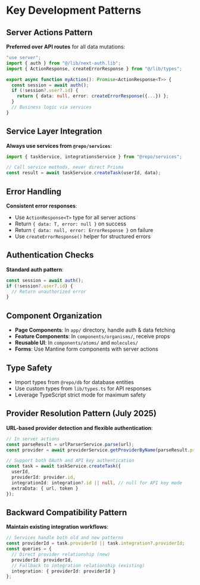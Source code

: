 # Key Development Patterns

## Server Actions Pattern
**Preferred over API routes** for all data mutations:

```typescript
"use server";
import { auth } from "@/lib/next-auth.lib";
import { ActionResponse, createErrorResponse } from "@/lib/types";

export async function myAction(): Promise<ActionResponse<T>> {
  const session = await auth();
  if (!session?.user?.id) {
    return { data: null, error: createErrorResponse({...}) };
  }
  // Business logic via services
}
```

## Service Layer Integration
**Always use services from `@repo/services`**:

```typescript
import { taskService, integrationsService } from "@repo/services";

// Call service methods, never direct Prisma
const result = await taskService.createTask(userId, data);
```

## Error Handling
**Consistent error responses**:
- Use `ActionResponse<T>` type for all server actions
- Return `{ data: T, error: null }` on success
- Return `{ data: null, error: ErrorResponse }` on failure
- Use `createErrorResponse()` helper for structured errors

## Authentication Checks
**Standard auth pattern**:
```typescript
const session = await auth();
if (!session?.user?.id) {
  // Return unauthorized error
}
```

## Component Organization
- **Page Components**: In `app/` directory, handle auth & data fetching
- **Feature Components**: In `components/organisms/`, receive props
- **Reusable UI**: In `components/atoms/` and `molecules/`
- **Forms**: Use Mantine form components with server actions

## Type Safety
- Import types from `@repo/db` for database entities
- Use custom types from `lib/types.ts` for API responses
- Leverage TypeScript strict mode for maximum safety

## Provider Resolution Pattern (July 2025)
**URL-based provider detection and flexible authentication**:

```typescript
// In server actions
const parseResult = urlParserService.parse(url);
const provider = await providerService.getProviderByName(parseResult.provider);

// Support both OAuth and API key authentication
const task = await taskService.createTask({
  userId,
  providerId: provider.id,
  integrationId: integration?.id || null, // null for API key mode
  extraData: { url, token }
});
```

## Backward Compatibility Pattern
**Maintain existing integration workflows**:

```typescript
// Services handle both old and new patterns
const providerId = task.providerId || task.integration?.providerId;
const queries = {
  // Direct provider relationship (new)
  providerId: providerId,
  // Fallback to integration relationship (existing)
  integration: { providerId: providerId }
};
```
